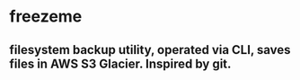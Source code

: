 # freezeme
## filesystem backup utility, operated via CLI, saves files in AWS S3 Glacier. Inspired by git.

